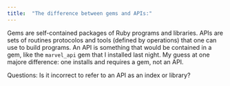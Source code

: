 ```yaml
---
title:  "The difference between gems and APIs:"
---
```


Gems are self-contained packages of Ruby programs and libraries. APIs are sets of routines protocolos and tools (defined by operations) that one can use to build programs. An API is something that would be contained in a gem, like the `marvel_api` gem that I installed last night. My guess at one majore difference: one installs and requires a gem, not an API. 

Questions:
Is it incorrect to refer to an API as an index or library?